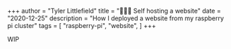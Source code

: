 +++
author = "Tyler Littlefield"
title = "👨🏻‍🍳 Self hosting a website"
date = "2020-12-25"
description = "How I deployed a website from my raspberry pi cluster"
tags = [
    "raspberry-pi",
    "website",
]
+++

WIP